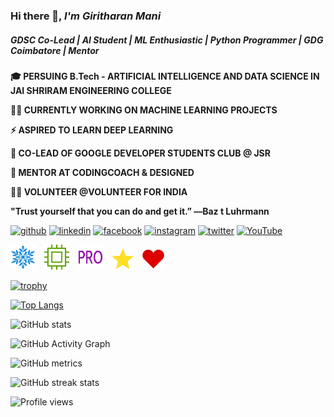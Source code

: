 ### Hi there 👋, *I'm Giritharan Mani*
##### *GDSC Co-Lead* | *AI Student* | *ML Enthusiastic* | *Python Programmer* | *GDG Coimbatore* | *Mentor*
**🎓 PERSUING B.Tech - ARTIFICIAL INTELLIGENCE AND DATA SCIENCE IN JAI SHRIRAM ENGINEERING COLLEGE**

**👩‍💻 CURRENTLY WORKING ON MACHINE LEARNING PROJECTS**

**⚡ ASPIRED TO LEARN DEEP LEARNING**

**👯 CO-LEAD OF GOOGLE DEVELOPER STUDENTS CLUB @ JSR**

**🌱 MENTOR AT CODINGCOACH & DESIGNED**

**🙋‍♀ VOLUNTEER @VOLUNTEER FOR INDIA**

**"Trust yourself that you can do and get it.” ―Baz t Luhrmann**




[<img src='https://cdn.jsdelivr.net/npm/simple-icons@3.0.1/icons/github.svg' alt='github' height='40'>](https://github.com/MystiFoe)  [<img src='https://cdn.jsdelivr.net/npm/simple-icons@3.0.1/icons/linkedin.svg' alt='linkedin' height='40'>](https://www.linkedin.com/in/mystifoe/)  [<img src='https://cdn.jsdelivr.net/npm/simple-icons@3.0.1/icons/facebook.svg' alt='facebook' height='40'>](https://www.facebook.com/Mysti.Foe.76)  [<img src='https://cdn.jsdelivr.net/npm/simple-icons@3.0.1/icons/instagram.svg' alt='instagram' height='40'>](https://www.instagram.com/mysti_foe/)  [<img src='https://cdn.jsdelivr.net/npm/simple-icons@3.0.1/icons/twitter.svg' alt='twitter' height='40'>](https://twitter.com/Mysti_Foe)  [<img src='https://cdn.jsdelivr.net/npm/simple-icons@3.0.1/icons/youtube.svg' alt='YouTube' height='40'>](https://www.youtube.com/channel/@mystifoe3732)  

<a href='https://archiveprogram.github.com/'><img src='https://raw.githubusercontent.com/acervenky/animated-github-badges/master/assets/acbadge.gif' width='40' height='40'></a> <a href='https://docs.github.com/en/developers'><img src='https://raw.githubusercontent.com/acervenky/animated-github-badges/master/assets/devbadge.gif' width='40' height='40'></a> <a href='https://github.com/pricing'><img src='https://raw.githubusercontent.com/acervenky/animated-github-badges/master/assets/pro.gif' width='40' height='40'></a> <a href='https://stars.github.com/'><img src='https://raw.githubusercontent.com/acervenky/animated-github-badges/master/assets/starbadge.gif' width='35' height='35'></a> <a href='https://docs.github.com/en/github/supporting-the-open-source-community-with-github-sponsors'><img src='https://raw.githubusercontent.com/acervenky/animated-github-badges/master/assets/sponsorbadge.gif' width='35' height='35'></a> 

[![trophy](https://github-profile-trophy.vercel.app/?username=MystiFoe)](https://github.com/ryo-ma/github-profile-trophy)

[![Top Langs](https://github-readme-stats.vercel.app/api/top-langs/?username=MystiFoe)](https://github.com/anuraghazra/github-readme-stats)

![GitHub stats](https://github-readme-stats.vercel.app/api?username=MystiFoe&show_icons=true)  

![GitHub Activity Graph](https://activity-graph.herokuapp.com/graph?username=MystiFoe)  

![GitHub metrics](https://metrics.lecoq.io/MystiFoe)  

![GitHub streak stats](https://streak-stats.demolab.com/?user=MystiFoe)  

![Profile views](https://gpvc.arturio.dev/MystiFoe)
